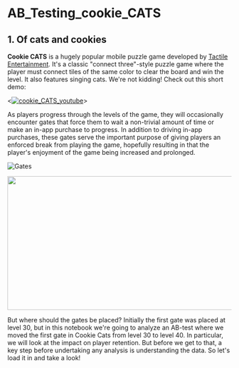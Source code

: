 # AB_Testing_cookie_CATS

## 1. Of cats and cookies
**Cookie CATS** is a hugely popular mobile puzzle game developed by <a href="http://tactile.dk">Tactile Entertainment</a>. It's a classic "connect three"-style puzzle game where the player must connect tiles of the same color to clear the board and win the level. It also features singing cats. We're not kidding! Check out this short demo:</p>


<[![cookie_CATS_youtube](https://user-images.githubusercontent.com/67468718/104091124-37064e00-5230-11eb-91aa-03fb69297f1e.JPG "cookie_CATS_youtube")](https://www.youtube.com/watch?v=GaP5f0jVTWE&feature=youtu.be)>


<p>As players progress through the levels of the game, they will occasionally encounter gates that force them to wait a non-trivial amount of time or make an in-app purchase to progress. In addition to driving in-app purchases, these gates serve the important purpose of giving players an enforced break from playing the game, hopefully resulting in that the player's enjoyment of the game being increased and prolonged.</p>


![Gates](https://user-images.githubusercontent.com/67468718/104091125-379ee480-5230-11eb-881d-7d37c2811f36.JPG)

<p align="center">
  <img width="660" height="300" src="(https://user-images.githubusercontent.com/67468718/104091125-379ee480-5230-11eb-881d-7d37c2811f36.JPGg">
</p>


<p>But where should the gates be placed? Initially the first gate was placed at level 30, but in this notebook we're going to analyze an AB-test where we moved the first gate in Cookie Cats from level 30 to level 40. In particular, we will look at the impact on player retention. But before we get to that, a key step before undertaking any analysis is understanding the data. So let's load it in and take a look!</p>
